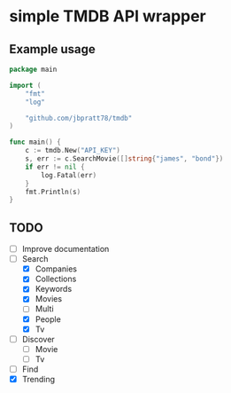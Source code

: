 # simple TMDB API wrapper

## Example usage
```go
package main

import (
	"fmt"
	"log"

	"github.com/jbpratt78/tmdb"
)

func main() {
	c := tmdb.New("API_KEY")
	s, err := c.SearchMovie([]string{"james", "bond"})
	if err != nil {
		log.Fatal(err)
	}
	fmt.Println(s)
}
```

## TODO
- [ ] Improve documentation
- [ ] Search
  - [x] Companies
  - [x] Collections
  - [x] Keywords
  - [x] Movies
  - [ ] Multi
  - [x] People
  - [x] Tv
- [ ] Discover
  - [ ] Movie
  - [ ] Tv
- [ ] Find
- [x] Trending
